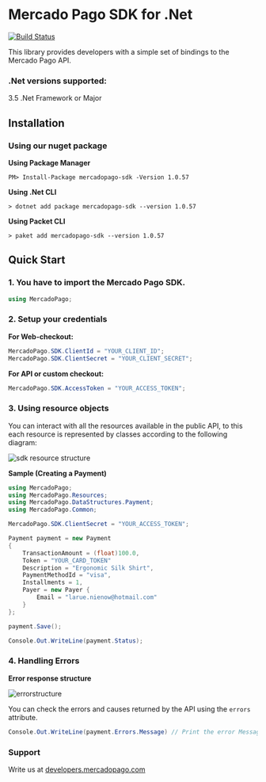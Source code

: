 
# Mercado Pago SDK for .Net


[![Build Status](https://travis-ci.org/mercadopago/dx-dotnet.svg?branch=develop)](https://travis-ci.org/mercadopago/dx-dotnet)


This library provides developers with a simple set of bindings to the Mercado Pago API.

### .Net versions supported:
3.5 .Net Framework or Major

## Installation 

### Using our nuget package

**Using Package Manager**


`PM> Install-Package mercadopago-sdk -Version 1.0.57`

**Using .Net CLI**

`> dotnet add package mercadopago-sdk --version 1.0.57`

**Using Packet CLI**

`> paket add mercadopago-sdk --version 1.0.57`


## Quick Start

### 1. You have to import the Mercado Pago SDK.
```csharp
using MercadoPago;
```
### 2. Setup your credentials

**For Web-checkout:**
```csharp
MercadoPago.SDK.ClientId = "YOUR_CLIENT_ID";
MercadoPago.SDK.ClientSecret = "YOUR_CLIENT_SECRET";
```
**For API or custom checkout:**
```csharp
MercadoPago.SDK.AccessToken = "YOUR_ACCESS_TOKEN";
```
### 3. Using resource objects

You can interact with all the resources available in the public API, to this each resource is represented by classes according to the following diagram:

![sdk resource structure](https://user-images.githubusercontent.com/864790/34393059-9acad058-eb2e-11e7-9987-494eaf19d109.png)

**Sample (Creating a Payment)**
    
```csharp
using MercadoPago;
using MercadoPago.Resources;
using MercadoPago.DataStructures.Payment;
using MercadoPago.Common;

MercadoPago.SDK.ClientSecret = "YOUR_ACCESS_TOKEN";

Payment payment = new Payment
{
    TransactionAmount = (float)100.0,
    Token = "YOUR_CARD_TOKEN"
    Description = "Ergonomic Silk Shirt",
    PaymentMethodId = "visa", 
    Installments = 1,
    Payer = new Payer {
        Email = "larue.nienow@hotmail.com"
    }
};

payment.Save();

Console.Out.WriteLine(payment.Status);
```

### 4. Handling Errors

**Error response structure**

![errorstructure](https://user-images.githubusercontent.com/864790/40929584-9cc4c96e-67fb-11e8-80a4-8d797953233a.png)

You can check the errors and causes returned by the API using the `errors` attribute.

```csharp
Console.Out.WriteLine(payment.Errors.Message) // Print the error Message 
```

### Support 

Write us at [developers.mercadopago.com](https://developers.mercadopago.com)
